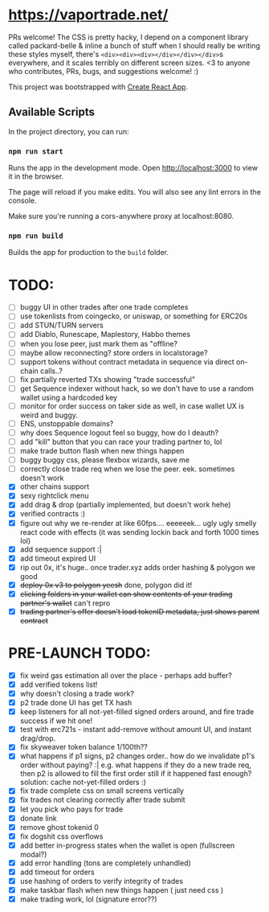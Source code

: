 # https://vaportrade.net/

PRs welcome! The CSS is pretty hacky, I depend on a component library called packard-belle & inline a bunch of stuff when I should really be writing these styles myself, there's `<div><div><div></div></div></div>`s everywhere, and it scales terribly on different screen sizes. <3 to anyone who contributes, PRs, bugs, and suggestions welcome! :)

This project was bootstrapped with [Create React App](https://github.com/facebook/create-react-app).

## Available Scripts

In the project directory, you can run:

### `npm run start`

Runs the app in the development mode.
Open [http://localhost:3000](http://localhost:3000) to view it in the browser.

The page will reload if you make edits.
You will also see any lint errors in the console.

Make sure you're running a cors-anywhere proxy at localhost:8080.

### `npm run build`

Builds the app for production to the `build` folder.

# TODO:
- [ ] buggy UI in other trades after one trade completes
- [ ] use tokenlists from coingecko, or uniswap, or something for ERC20s
- [ ] add STUN/TURN servers
- [ ] add Diablo, Runescape, Maplestory, Habbo themes
- [ ] when you lose peer, just mark them as "offline?
- [ ] maybe allow reconnecting? store orders in localstorage?
- [ ] support tokens without contract metadata in sequence via direct on-chain calls..?
- [ ] fix partially reverted TXs showing "trade successful"
- [ ] get Sequence indexer without hack, so we don't have to use a random wallet using a hardcoded key
- [ ] monitor for order success on taker side as well, in case wallet UX is weird and buggy.
- [ ] ENS, unstoppable domains?
- [ ] why does Sequence logout feel so buggy, how do I deauth?
- [ ] add "kill" button that you can race your trading partner to, lol
- [ ] make trade button flash when new things happen
- [ ] buggy buggy css, please flexbox wizards, save me
- [ ] correctly close trade req when we lose the peer. eek. sometimes doesn't work
- [x] other chains support
- [x] sexy rightclick menu
- [x] add drag & drop (partially implemented, but doesn't work hehe)
- [x] verified contracts :)
- [x] figure out why we re-render at like 60fps.... eeeeeek... ugly ugly smelly react code with effects (it was sending lockin back and forth 1000 times lol)
- [x] add sequence support :|
- [x] add timeout expired UI
- [x] rip out 0x, it's huge.. once trader.xyz adds order hashing & polygon we good
- [x] ~~deploy 0x v3 to polygon yeesh~~ done, polygon did it!
- [x] ~~clicking folders in your wallet can show contents of your trading partner's wallet~~ can't repro
- [x] ~~trading partner's offer doesn't load tokenID metadata, just shows parent contract~~

# PRE-LAUNCH TODO:
- [x] fix weird gas estimation all over the place - perhaps add buffer?
- [x] add verified tokens list!
- [x] why doesn't closing a trade work?
- [x] p2 trade done UI has get TX hash
- [x] keep listeners for all not-yet-filled signed orders around, and fire trade success if we hit one!
- [x] test with erc721s - instant add-remove without amount UI, and instant drag/drop.
- [x] fix skyweaver token balance 1/100th??
- [x] what happens if p1 signs, p2 changes order.. how do we invalidate p1's order without paying? :| e.g. what happens if they do a new trade req, then p2 is allowed to fill the first order still if it happened fast enough? solution: cache not-yet-filled orders :)
- [x] fix trade complete css on small screens vertically
- [x] fix trades not clearing correctly after trade submit
- [x] let you pick who pays for trade
- [x] donate link
- [x] remove ghost tokenid 0
- [x] fix dogshit css overflows
- [x] add better in-progress states when the wallet is open (fullscreen modal?)
- [x] add error handling (tons are completely unhandled)
- [x] add timeout for orders
- [x] use hashing of orders to verify integrity of trades
- [x] make taskbar flash when new things happen ( just need css )
- [x] make trading work, lol (signature error??)
